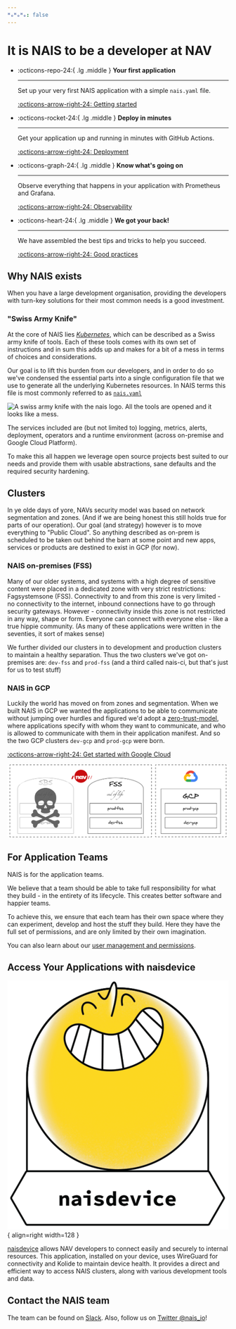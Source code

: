```yaml
---
ᴴₒᴴₒᴴₒ: false
---
```

# It is NAIS to be a developer at NAV

<div class="grid cards" markdown>

-   :octicons-repo-24:{ .lg .middle } **Your first application**

    ---

    Set up your very first NAIS application with a simple `nais.yaml` file.

    [:octicons-arrow-right-24: Getting started](/basics/application)

-   :octicons-rocket-24:{ .lg .middle } **Deploy in minutes**

    ---

    Get your application up and running in minutes with GitHub Actions.

    [:octicons-arrow-right-24: Deployment](/deployment/)

-   :octicons-graph-24:{ .lg .middle } **Know what's going on**

    ---

    Observe everything that happens in your application with Prometheus and Grafana.

    [:octicons-arrow-right-24: Observability](/observability/)

-   :octicons-heart-24:{ .lg .middle } **We got your back!**

    ---

    We have assembled the best tips and tricks to help you succeed.

    [:octicons-arrow-right-24: Good practices](/nais-application/good-practices)

</div>

## Why NAIS exists

When you have a large development organisation, providing the developers with turn-key solutions for their most common needs is a good investment.

### "Swiss Army Knife"

At the core of NAIS lies [*Kubernetes*](https://kubernetes.io), which can be described as a Swiss army knife of tools. Each of these tools comes with its own set of instructions and in sum this adds up and makes for a bit of a mess in terms of choices and considerations.

Our goal is to lift this burden from our developers, and in order to do so we've condensed the essential parts into a single configuration file that we use to generate all the underlying Kubernetes resources. In NAIS terms this file is most commonly referred to as [`nais.yaml`](./nais-application/example/)

![A swiss army knife with the nais logo. All the tools are opened and it looks like a mess.](assets/nais_army_knife.png)

The services included are (but not limited to) logging, metrics, alerts, deployment, operators and a runtime environment (across on-premise and Google Cloud Platform).

To make this all happen we leverage open source projects best suited to our needs and provide them with usable abstractions, sane defaults and the required security hardening.

## Clusters

In ye olde days of yore, NAVs security model was based on network segmentation and zones. (And if we are being honest this still holds true for parts of our operation). Our goal (and strategy) however is to move everything to "Public Cloud". So anything described as on-prem is scheduled to be taken out behind the barn at some point and new apps, services or products are destined to exist in GCP (for now).

### NAIS on-premises (FSS)

Many of our older systems, and systems with a high degree of sensitive content were placed in a dedicated zone with very strict restrictions: Fagsystemsone (FSS).
Connectivity to and from this zone is very limited - no connectivity to the internet, inbound connections have to go through security gateways. However - connectivity inside this zone is not restricted in any way, shape or form. Everyone can connect with everyone else - like a true hippie community. (As many of these applications were written in the seventies, it sort of makes sense)

We further divided our clusters in to development and production clusters to maintain a healthy separation.
Thus the two clusters we've got on-premises are: `dev-fss` and `prod-fss` (and a third called nais-ci, but that's just for us to test stuff)

### NAIS in GCP

Luckily the world has moved on from zones and segmentation.
When we built NAIS in GCP we wanted the applications to be able to communicate without jumping over hurdles and figured we'd adopt a [zero-trust-model](https://doc.nais.io/appendix/zero-trust/), where applications specify with whom they want to communicate, and who is allowed to communicate with them in their application manifest.
And so the two GCP clusters `dev-gcp` and `prod-gcp` were born.

[:octicons-arrow-right-24: Get started with Google Cloud](/clusters/gcp/)

![The on-prem zone consist of the two clusters dev-sbs and prod-sbs, that are now retired, and dev-fss and prod-fss. There are two GCP clusters, dev-gcp and prod-gcp. The illustration repeats the text, and uses a horrible, romantic font that makes the designers gasp for air.](assets/clusters.png)

## For Application Teams

NAIS is for the application teams.

We believe that a team should be able to take full responsibility for what they build - in the entirety of its lifecycle.
This creates better software and happier teams.

To achieve this, we ensure that each team has their own space where they can experiment, develop and host the stuff they build.
Here they have the full set of permissions, and are only limited by their own imagination.

You can also learn about our [user management and permissions](basics/teams).

## Access Your Applications with naisdevice

![naisdevice logo](assets/naisdevice-logo.svg){ align=right width=128 }

[naisdevice](./device) allows NAV developers to connect easily and securely to internal resources. This application, installed on your device, uses WireGuard for connectivity and Kolide to maintain device health. It provides a direct and efficient way to access NAIS clusters, along with various development tools and data.


## Contact the NAIS team

The team can be found on [Slack](https://nav-it.slack.com/messages/C5KUST8N6/).
Also, follow us on [Twitter @nais\_io](https://twitter.com/nais_io)!
